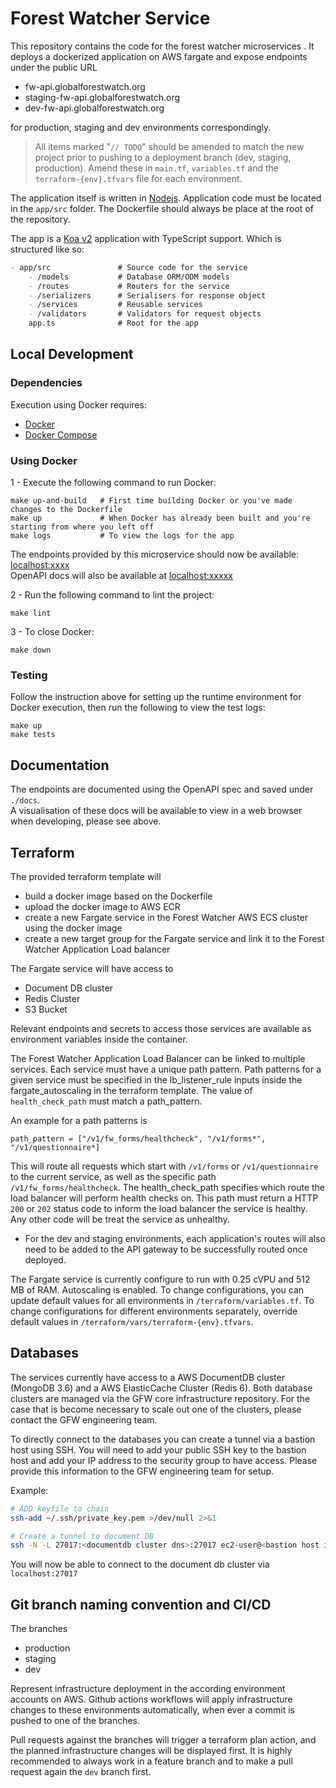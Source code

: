 # Forest Watcher Service <NAME>

This repository contains the code for the forest watcher microservices <NAME>.
It deploys a dockerized application on AWS fargate and expose endpoints under the public URL

- fw-api.globalforestwatch.org
- staging-fw-api.globalforestwatch.org
- dev-fw-api.globalforestwatch.org

for production, staging and dev environments correspondingly.

> All items marked "`// TODO`" should be amended to match the new project prior to pushing to a deployment branch (dev, staging, production). Amend these in `main.tf`, `variables.tf` and the `terraform-{env}.tfvars` file for each environment.

The application itself is written in [Nodejs](https://nodejs.org/). Application code must be located in the `app/src` folder. The Dockerfile should always be place at the root of the repository.

The app is a [Koa v2](https://koajs.com/) application with TypeScript support. Which is structured like so:
```markdown
- app/src               # Source code for the service
    - /models           # Database ORM/ODM models
    - /routes           # Routers for the service
    - /serializers      # Serialisers for response object
    - /services         # Reusable services
    - /validators       # Validators for request objects
    app.ts              # Root for the app
```

## Local Development

### Dependencies

Execution using Docker requires:
- [Docker](https://www.docker.com/)
- [Docker Compose](https://docs.docker.com/compose/)

### Using Docker

1 - Execute the following command to run Docker:

```shell
make up-and-build   # First time building Docker or you've made changes to the Dockerfile
make up             # When Docker has already been built and you're starting from where you left off
make logs           # To view the logs for the app
```

The endpoints provided by this microservice should now be available:
[localhost:xxxx](http://localhost:xxxx)\
OpenAPI docs will also be available at [localhost:xxxxx](http://localhost:xxxxx)

2 - Run the following command to lint the project:

```shell
make lint
```

3 - To close Docker:

```shell
make down
```

### Testing

Follow the instruction above for setting up the runtime environment for Docker execution, then run the following to view the test logs:
```shell
make up
make tests
```

## Documentation

The endpoints are documented using the OpenAPI spec and saved under `./docs`.\
A visualisation of these docs will be available to view in a web browser
when developing, please see above.

## Terraform

The provided terraform template will
- build a docker image based on the Dockerfile
- upload the docker image to AWS ECR
- create a new Fargate service in the Forest Watcher AWS ECS cluster using the docker image
- create a new target group for the Fargate service and link it to the Forest Watcher Application Load balancer

The Fargate service will have access to
- Document DB cluster
- Redis Cluster
- S3 Bucket

Relevant endpoints and secrets to access those services are available as environment variables inside the container.

The Forest Watcher Application Load Balancer can be linked to multiple services.
Each service must have a unique path pattern. Path patterns for a given service must be specified in the
lb_listener_rule inputs inside the fargate_autoscaling in the terraform template.
The value of `health_check_path` must match a path_pattern.

An example for a path patterns is

`path_pattern = ["/v1/fw_forms/healthcheck", "/v1/forms*", "/v1/questionnaire*]`

This will route all requests which start with `/v1/forms` or `/v1/questionnaire` to the current service, as well as the specific path `/v1/fw_forms/healthcheck`.
The health_check_path specifies which route the load balancer will perform health checks on. This path must return a HTTP `200` or `202` status code to inform the load balancer the service is healthy. Any other code will be treat the service as unhealthy.
- For the dev and staging environments, each application's routes will also need to be added to the API gateway to be successfully routed once deployed.

The Fargate service is currently configure to run with 0.25 cVPU and 512 MB of RAM. Autoscaling is enabled.
To change configurations, you can update default values for all environments in `/terraform/variables.tf`.
To change configurations for different environments separately, override default values in `/terraform/vars/terraform-{env}.tfvars`.

## Databases

The services currently have access to a AWS DocumentDB cluster (MongoDB 3.6) and a AWS ElasticCache Cluster (Redis 6).
Both database clusters are managed via the GFW core infrastructure repository.
For the case that is become necessary to scale out one of the clusters, please contact the GFW engineering team.

To directly connect to the databases you can create a tunnel via a bastion host using SSH.
You will need to add your public SSH key to the bastion host and add your IP address to the security group to have access.
Please provide this information to the GFW engineering team for setup.

Example:

```bash
# ADD keyfile to chain
ssh-add ~/.ssh/private_key.pem >/dev/null 2>&1

# Create a tunnel to document DB
ssh -N -L 27017:<documentdb cluster dns>:27017 ec2-user@<bastion host ip>
```
You will now be able to connect to the document db cluster via `localhost:27017`

## Git branch naming convention and CI/CD

The branches

- production
- staging
- dev

Represent infrastructure deployment in the according environment accounts on AWS.
Github actions workflows will apply infrastructure changes to these environments automatically,
when ever a commit is pushed to one of the branches.

Pull requests against the branches will trigger a terraform plan action, and the planned infrastructure changes will be displayed first.
It is highly recommended to always work in a feature branch and to make a pull request again the `dev` branch first.
